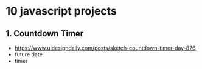 # 10 javascript projects

## 1. Countdown Timer

- <https://www.uidesigndaily.com/posts/sketch-countdown-timer-day-876>
- future date
- timer
